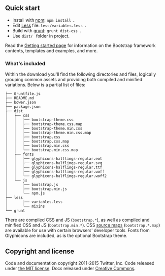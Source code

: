 ## Quick start

* Install with [npm](https://www.npmjs.com): `npm install `.
* Edit [Less](http://lesscss.org/) file: `less/variables.less `.
* Build with [grunt](http://gruntjs.com/): `grunt dist-css `.
* Use `dist/ ` folder in project.


Read the [Getting started page](http://getbootstrap.com/getting-started/) for information on the Bootstrap framework contents, templates and examples, and more.

### What's included

Within the download you'll find the following directories and files, logically grouping common assets and providing both compiled and minified variations.
Below is a partial list of files:

```
├── Gruntfile.js
├── README.md
├── bower.json
├── package.json
├── dist
│   ├── css
│   │   ├── bootstrap-theme.css
│   │   ├── bootstrap-theme.css.map
│   │   ├── bootstrap-theme.min.css
│   │   ├── bootstrap-theme.min.css.map
│   │   ├── bootstrap.css
│   │   ├── bootstrap.css.map
│   │   ├── bootstrap.min.css
│   │   └── bootstrap.min.css.map
│   ├── fonts
│   │   ├── glyphicons-halflings-regular.eot
│   │   ├── glyphicons-halflings-regular.svg
│   │   ├── glyphicons-halflings-regular.ttf
│   │   ├── glyphicons-halflings-regular.woff
│   │   └── glyphicons-halflings-regular.woff2
│   └── js
│       ├── bootstrap.js
│       ├── bootstrap.min.js
│       └── npm.js
├── less
│		├── variables.less
│   	└── mixins
└── grunt
```

There are compiled CSS and JS (`bootstrap.*`), as well as compiled and minified CSS and JS (`bootstrap.min.*`). CSS [source maps](https://developer.chrome.com/devtools/docs/css-preprocessors) (`bootstrap.*.map`) are available for use with certain browsers' developer tools. Fonts from Glyphicons are included, as is the optional Bootstrap theme.

## Copyright and license

Code and documentation copyright 2011-2015 Twitter, Inc. Code released under [the MIT license](https://github.com/twbs/bootstrap/blob/master/LICENSE). Docs released under [Creative Commons](https://github.com/twbs/bootstrap/blob/master/docs/LICENSE).
